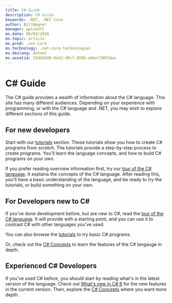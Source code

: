 ```yaml
---
title: C# Guide
description: C# Guide
keywords: .NET, .NET Core
author: BillWagner
manager: wpickett
ms.date: 08/03/2016
ms.topic: article
ms.prod: .net-core
ms.technology: .net-core-technologies
ms.devlang: dotnet
ms.assetid: 52db8280-0e53-40cf-858b-e8eef3997dea
---
```


# C# Guide

The C# guide provides a wealth of information about the C# language. This site has many different audiences. Depending on your experience with programming, or with the C# language and .NET, you may wish to explore different sections of this guide.

## For new developers

Start with our [tutorials](tutorials/index) section. These tutorials show you how to create C# programs from scratch. The tutorials provide a step-by-step process to create programs. You'll learn the language concepts, and how to build C# programs on your own.

If you prefer reading overview information first, try our [tour of the C# language](tour-of-csharp/index.md). It explains the concepts of the C# language. After reading this, you'll have a basic understanding of the language, and be ready to try the tutorials, or build something on your own.

## For Developers new to C#

If you've done development before, but are new to C#, read the [tour of the C# language](tour-of-csharp/index.md). It will provide with a starting point, and you can use it to contrast C# with other languages you've used.

You can also browse the [tutorials](tutorials/index.md) to try basic C# programs.

Or, check out the [C# Concepts](concepts.md) to learn the features of the C# langauge in depth.

## Experienced C# Developers

If you've used C# before, you should start by reading what's in the latest version of the language. Check out [What's new in C# 6](csharp6.md) for the new features in the current version. Then, explore the [C# Concepts](concepts.md) where you want more depth.
